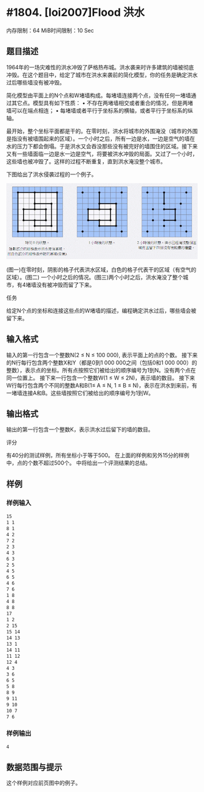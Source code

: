 # #1804. [Ioi2007]Flood 洪水

内存限制：64 MiB时间限制：10 Sec

## 题目描述

1964年的一场灾难性的洪水冲毁了萨格热布城。洪水袭来时许多建筑的墙被彻底冲毁。在这个题目中，给定了城市在洪水来袭前的简化模型，你的任务是确定洪水过后哪些墙没有被冲毁。

简化模型由平面上的N个点和W堵墙构成。每堵墙连接两个点，没有任何一堵墙通过其它点。模型具有如下性质：
&#8226; 不存在两堵墙相交或者重合的情况，但是两堵墙可以在端点相连；
&#8226; 每堵墙或者平行于坐标系的横轴，或者平行于坐标系的纵轴。

最开始，整个坐标平面都是干的。在零时刻，洪水将城市的外围淹没（城市的外围是指没有被墙围起来的区域）。一个小时之后，所有一边是水，一边是空气的墙在水的压力下都会倒塌。于是洪水又会吞没那些没有被完好的墙围住的区域。接下来又有一些墙面临一边是水一边是空气，将要被洪水冲毁的局面。又过了一个小时，这些墙也被冲毁了。这样的过程不断重复，直到洪水淹没整个城市。

下图给出了洪水侵袭过程的一个例子。

![](images/1804.jpg) 
      
(图一)在零时刻，阴影的格子代表洪水区域，白色的格子代表干的区域（有空气的区域）。(图二) 一个小时之后的情况。(图三)两个小时之后，洪水淹没了整个城市，有4堵墙没有被冲毁而留了下来。

 

任务

给定N个点的坐标和连接这些点的W堵墙的描述，编程确定洪水过后，哪些墙会被留下来。

## 输入格式

输入的第一行包含一个整数N(2 ≤ N ≤ 100 000), 表示平面上的点的个数。
接下来的N行每行包含两个整数X和Y（都是0到1 000 000之间（包括0和1 000 000）的整数），表示点的坐标。所有点按照它们被给出的顺序编号为1到N。没有两个点在同一位置上。
接下来一行包含一个整数W(1 ≤ W ≤ 2N)，表示墙的数目。
接下来W行每行包含两个不同的整数A和B(1≤ A ≤ N, 1 ≤ B ≤ N)，表示在洪水到来前，有一堵墙连接A和B。这些墙按照它们被给出的顺序编号为1到W。


## 输出格式

输出的第一行包含一个整数K，表示洪水过后留下的墙的数目。

评分

有40分的测试样例，所有坐标小于等于500。
在上面的样例和另外15分的样例中，点的个数不超过500个。
中将给出一个评测结果的总结。


## 样例

### 样例输入

    
    15
    1 1
    8 1
    4 2
    7 2
    2 3
    4 3
    6 3
    2 5
    4 5
    6 5
    4 6
    7 6
    1 8
    4 8
    8 8
    17
    1 2
    2 15
    15 14
    14 13
    13 1
    14 11
    11 12
    12 4
    4 3
    3 6
    6 5
    5 8
    8 9
    9 11
    9 10
    10 7
    7 6
    
    

### 样例输出

    
    4
    
    

## 数据范围与提示

这个样例对应前页图中的例子。
